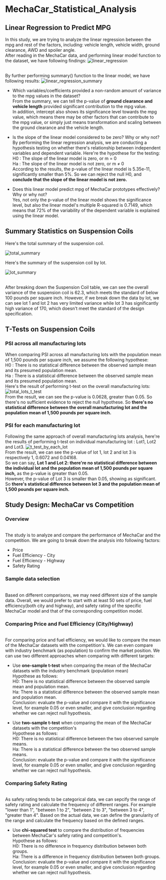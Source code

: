 # MechaCar_Statistical_Analysis
## Linear Regression to Predict MPG
In this study, we are trying to analyze the linear regression between the mpg and rest of the factors, including: vehicle length, vehicle width, ground clearance, AWD and spoiler angle. 
<br> After reading in the MechaCar data, and performing linear model function to the dataset, we have following findings:
![linear_regression](linear_regression.png)

<br> By further performing summary() function to the linear model, we have following results:
![linear_regression_summary](linear_regression_summary.png)

- Which variables/coefficients provided a non-random amount of variance to the mpg values in the dataset?
<br>From the summary, we can tell the p-value of <strong>ground clearance and vehicle length</strong> provided significant contribution to the mpg value. 
<br>In addition, intercept also shows its significance level towards the mpg value, which means there may be other factors that can contribute to the mpg value, or simply just means transformation and scaling between the ground clearance and the vehicle length.

- Is the slope of the linear model considered to be zero? Why or why not?
<br> By performing the linear regression analysis, we are conducting a hypothesis testing on whether there's relationship between independent variables and dependent variable. Here're the hypothese for the testing:
<br> H0 : The slope of the linear model is zero, or m = 0
<br> Ha : The slope of the linear model is not zero, or m ≠ 0
<br> According to the results, the p-value of the linear model is 5.35e-11, significantly smaller than 5%. So we can reject the null H0, and <strong>conclude that the slope of the linear model is not zero. </strong>

- Does this linear model predict mpg of MechaCar prototypes effectively? Why or why not?
<br>Yes, not only the p-value of the linear model shows the significance level, but also the linear model's multiple R-squared is 0.7149, which means that 72% of the variability of the dependent variable is explained using the linear model.  

## Summary Statistics on Suspension Coils
Here's the total summary of the suspension coil.

![total_summary](Total_summary.png)

Here's the summary of the suspension coil by lot.

![lot_summary](Lot_summary.png)

<br> After breaking down the Suspension Coil table, we can see the overall variance of the suspension coil is 62.3, which meets the standard of below 100 pounds per square inch. However, if we break down the data by lot, we can see lot 1 and lot 2 has very limited variance while lot 3 has significantly high variance of 170, which doesn't meet the standard of the design specification.

## T-Tests on Suspension Coils
### PSI across all manufacturing lots
When comparing PSI across all manufacturing lots with the population mean of 1,500 pounds per square inch, we assume the following hypothese:
<br> H0 : There is no statistical difference between the observed sample mean and its presumed population mean.
<br> Ha : There is a statistical difference between the observed sample mean and its presumed population mean.
<br> Here's the result of performing t-test on the overall manufacturing lots:
![total_lots_t_test](total_lots_t_test.png)
<br> From the result, we can see the p-value is 0.0628, greater than 0.05. So there's no sufficient evidence to reject the null hypothese. So <strong>there's no statistical difference between the overall manufacturing lot and the population mean of 1,500 pounds per square inch.</strong>

### PSI for each manufacturing lot
Following the same approach of overall manufacturing lots analysis, here're the results of performing t-test on individual manufacturing lot : Lot1, Lot2 and Lot3. 
![t_test_by_each_lot](t_test_by_each_lot.png)
<br> From the result, we can see the p-value of lot 1, lot 2 and lot 3 is respectively 1, 0.6072 and 0.04168. 
<br> So we can say, <strong>Lot 1 and Lot 2: there're no statistical difference between the individual lot and the population mean of 1,500 pounds per square inch,</strong> as the p-value is greater than 0.05. 
<br> However, the p-value of Lot 3 is smaller than 0.05, showing as significant. So <strong>there's statistical difference between lot 3 and the population mean of 1,500 pounds per square inch.</strong>

## Study Design: MechaCar vs Competition
### Overview
<br> The study is to analyze and compare the performance of MechaCar and the competition. We are going to break down the analysis into following factors:

- Price
- Fuel Efficiency - City 
- Fuel Efficiency - Highway
- Safety Rating

### Sample data selection
<br> Based on different comparisons, we may need different size of the sample data. Overall, we would prefer to start with at least 50 sets of price, fuel efficiency(both city and highway), and safety rating of the specific MechaCar model and that of the corresponding competition model.

### Comparing Price and Fuel Efficiency (City/Highway)
<br> For comparing price and fuel efficiency, we would like to compare the mean of the MechaCar datasets with the competition's. We can even compare with industry benchmark (as population) to confirm the market position. 
We can use two different approaches when comparing with different targets:

- Use <strong>one-sample t-test</strong> when comparing the mean of the MechaCar datasets with the industry benchmark (population mean)
<br> Hypothese as follows:
<br> H0: There is no statistical difference between the observed sample mean and population mean.
<br> Ha: There is a statistical difference between the observed sample mean and population mean.
<br> Conclusion: evaluate the p-value and compare it with the significance level, for example 0.05 or even smaller, and give conclusion regarding whether we can reject null hypothesis.

- Use <strong>two-sample t-test</strong> when comparing the mean of the MechaCar datasets with the competition's
<br> Hypothese as follows:
<br> H0: There is no statistical difference between the two observed sample means.
<br> Ha: There is a statistical difference between the two observed sample means.
<br> Conclusion: evaluate the p-value and compare it with the significance level, for example 0.05 or even smaller, and give conclusion regarding whether we can reject null hypothesis.

### Comparing Safety Rating
<br> As safety rating tends to be categorical data, we can sepcify the range of safety rating and calculate the frequency of different ranges. For example "lower than 1", "between 1 to 2", "between 2 to 3", "between 3 to 4", "greater than 4". Based on the actual data, we can define the granularity of the range and calculate the frequency based on the defined ranges.
 
- Use <strong>chi-squared test</strong> to compare the distribution of frequencies between MechaCar's safety rating and competition's.
<br> Hypothese as follows:
<br> H0: There is no difference in frequency distribution between both groups.
<br> Ha: There is a difference in frequency distribution between both groups.
<br> Conclusion: evaluate the p-value and compare it with the significance level, for example 0.05 or even smaller, and give conclusion regarding whether we can reject null hypothesis.



